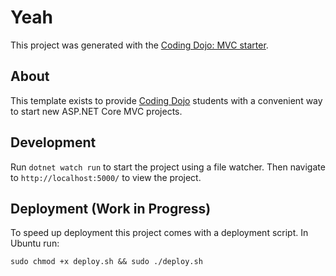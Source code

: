 # Yeah

This project was generated with the [Coding Dojo: MVC starter]("https://www.nuget.org/packages/Dojo.Starter/").

## About

This template exists to provide [Coding Dojo]("https://www.codingdojo.com/") students with a convenient way to start new ASP.NET Core MVC projects.

## Development 

Run `dotnet watch run` to start the project using a file watcher. Then navigate to `http://localhost:5000/` to view the project.

## Deployment (Work in Progress)

To speed up deployment this project comes with a deployment script. In Ubuntu run:
```
sudo chmod +x deploy.sh && sudo ./deploy.sh
```
